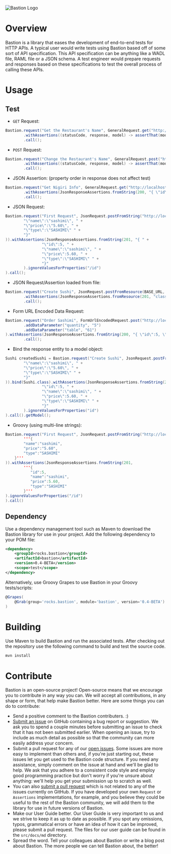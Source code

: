 ![Bastion Logo](https://raw.githubusercontent.com/KPull/Bastion/master/src/docs/logo/bastion_logo.png)

# Overview

Bastion is a library that eases the development of end-to-end tests for HTTP APIs. A typical user would write 
tests using Bastion based off of some sort of API specification. This API specification can be anything like a 
WADL file, RAML file or a JSON schema. A test engineer would prepare requests and responses based on these specifications 
to test the overall process of calling these APIs.

# Usage

## Test

* `GET` Request:
```java
Bastion.request("Get the Restaurant's Name", GeneralRequest.get("http://localhost:9876/restaurant"))
        .withAssertions((statusCode, response, model) -> assertThat(model).isEqualTo("The Sushi Parlour"))
        .call();
```

* `POST` Request:
```java
Bastion.request("Change the Restaurant's Name", GeneralRequest.post("http://localhost:9876/restaurant", "The Fish Parlour"))
        .withAssertions((statusCode, response, model) -> assertThat(model).isEqualTo("The Fish Parlour"))
        .call();
```

* JSON Assertion: (property order in response does not affect test)
```java
Bastion.request("Get Nigiri Info", GeneralRequest.get("http://localhost:9876/nigiri"))
        .withAssertions(JsonResponseAssertions.fromString(200, "{ \"id\":5, \"name\":\"Salmon Nigiri\", \"price\":23.55 }"))
        .call();
```

* JSON Request:
```java
Bastion.request("First Request", JsonRequest.postFromString("http://localhost:9876/sushi", "{ " +
        "\"name\":\"sashimi\", " +
        "\"price\":\"5.60\", " +
        "\"type\":\"SASHIMI\" " +
        "}"
)).withAssertions(JsonResponseAssertions.fromString(201, "{ " +
                "\"id\":5, " +
                "\"name\":\"sashimi\", " +
                "\"price\":5.60, " +
                "\"type\":\"SASHIMI\" " +
                "}"
        ).ignoreValuesForProperties("/id")
).call();
```

* JSON Request/Assertion loaded from file:
```java
Bastion.request("Create Sushi", JsonRequest.postFromResource(BASE_URL, "classpath:/json/create_sushi_request.json"))
        .withAssertions(JsonResponseAssertions.fromResource(201, "classpath:/json/create_sushi_response.json").ignoreValuesForProperties("/id"))
        .call();
```

* Form URL Encoded Data Request:
```java
Bastion.request("Order Sashimi", FormUrlEncodedRequest.post("http://localhost:9876/sashimi")
        .addDataParameter("quantity", "5")
        .addDataParameter("table", "61")
).withAssertions(JsonResponseAssertions.fromString(200, "{ \"id\":5, \"name\":\"Sashimi\", \"price\":5.95 }"))
        .call();
```

* Bind the response entity to a model object:
```java
Sushi createdSushi = Bastion.request("Create Sushi", JsonRequest.postFromString("http://localhost:9876/sushi", "{ " +
        "\"name\":\"sashimi\", " +
        "\"price\":\"5.60\", " +
        "\"type\":\"SASHIMI\" " +
        "}"
)).bind(Sushi.class).withAssertions(JsonResponseAssertions.fromString(201, "{ " +
                "\"id\":5, " +
                "\"name\":\"sashimi\", " +
                "\"price\":5.60, " +
                "\"type\":\"SASHIMI\" " +
                "}"
        ).ignoreValuesForProperties("id")
).call().getModel();
```

* Groovy (using multi-line strings):
```java
Bastion.request("First Request", JsonRequest.postFromString("http://localhost:9876/sushi",
        '''{
        "name":"sashimi",
        "price":"5.60",
        "type":"SASHIMI"
    }'''
)).withAssertions(JsonResponseAssertions.fromString(201,
        '''{
           "id":5,
           "name":"sashimi",
           "price":5.60,
           "type":"SASHIMI"
        }'''
).ignoreValuesForProperties("/id")
).call()
```

## Dependency

Use a dependency management tool such as Maven to download the Bastion library for use in your project. Add the following
dependency to your POM file:
```xml
<dependency>
    <groupId>rocks.bastion</groupId>
    <artifactId>bastion</artifactId>
    <version>0.4-BETA</version>
    <scope>test</scope>
</dependency>
```

Alternatively, use Groovy Grapes to use Bastion in your Groovy tests/scripts:
```groovy
@Grapes(
    @Grab(group='rocks.bastion', module='bastion', version='0.4-BETA')
)
```

# Building

Use Maven to build Bastion and run the associated tests. After checking out the repository 
use the following command to build and test the source code.

    mvn install

# Contribute

Bastion is an open-source project! Open-source means that we encourage you to contribute in any way you can. We will accept all contributions, in any shape
or form, that help make Bastion better. Here are some things you can do to contribute:

* Send a positive comment to the Bastion contributers. :)
* [Submit an issue](https://github.com/KPull/Bastion/issues) on GitHub containing a bug report or suggestion. We ask you to spend a couple minutes before
  submitting an issue to check that it has not been submitted earlier. When opening an issue, try to include as much detail as possible so that the
  community can more easily address your concern.
* Submit a pull request for any of our [open issues](https://github.com/KPull/Bastion/issues?q=is%3Aopen+is%3Aissue). Some issues are more easy to implement
  than others and, if you're just starting out, these issues let you get used to the Bastion code structure. If you need any assistance, simply comment on
  the issue at hand and we'll be glad to help. We ask that you adhere to a consistent code style and employ good programming practice but don't worry if
  you're unsure about anything: we'll help you get your submission up to scratch as well.
* You can also [submit a pull request](https://github.com/KPull/Bastion/pulls) which is not related to any of the issues currently on GitHub. If you have
  developed your own `Request` or `Assertions` implementations, for example, and you believe they could be useful to the rest of the Bastion community,
  we will add them to the library for use in future versions of Bastion.
* Make our User Guide better. Our User Guide is very important to us and we strive to keep it as up to date as possible. If you spot any omissions, typos,
  grammatical errors or have an idea of how it can be improved, please submit a pull request. The files for our user guide can be found in the `src/docs/md`
  directory.
* Spread the word. Tell your colleagues about Bastion or write a blog post about Bastion. The more people we can tell Bastion about, the better!

